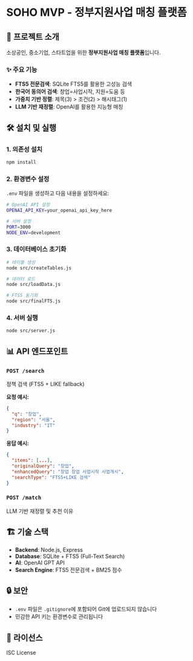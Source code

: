 # SOHO MVP - 정부지원사업 매칭 플랫폼

## 🚀 프로젝트 소개

소상공인, 중소기업, 스타트업을 위한 **정부지원사업 매칭 플랫폼**입니다.

### ✨ 주요 기능

- **FTS5 전문검색**: SQLite FTS5를 활용한 고성능 검색
- **한국어 동의어 검색**: 창업=사업시작, 지원=도움 등
- **가중치 기반 정렬**: 제목(3) > 조건(2) > 해시태그(1)
- **LLM 기반 재정렬**: OpenAI를 활용한 지능형 매칭

## 🛠️ 설치 및 실행

### 1. 의존성 설치
```bash
npm install
```

### 2. 환경변수 설정
`.env` 파일을 생성하고 다음 내용을 설정하세요:

```bash
# OpenAI API 설정
OPENAI_API_KEY=your_openai_api_key_here

# 서버 설정
PORT=3000
NODE_ENV=development
```

### 3. 데이터베이스 초기화
```bash
# 테이블 생성
node src/createTables.js

# 데이터 로드
node src/loadData.js

# FTS5 동기화
node src/finalFTS.js
```

### 4. 서버 실행
```bash
node src/server.js
```

## 📊 API 엔드포인트

### `POST /search`
정책 검색 (FTS5 + LIKE fallback)

**요청 예시:**
```json
{
  "q": "창업",
  "region": "서울",
  "industry": "IT"
}
```

**응답 예시:**
```json
{
  "items": [...],
  "originalQuery": "창업",
  "enhancedQuery": "창업 창업 사업시작 사업개시",
  "searchType": "FTS5+LIKE 검색"
}
```

### `POST /match`
LLM 기반 재정렬 및 추천 이유

## 🏗️ 기술 스택

- **Backend**: Node.js, Express
- **Database**: SQLite + FTS5 (Full-Text Search)
- **AI**: OpenAI GPT API
- **Search Engine**: FTS5 전문검색 + BM25 점수

## 🔒 보안

- `.env` 파일은 `.gitignore`에 포함되어 Git에 업로드되지 않습니다
- 민감한 API 키는 환경변수로 관리됩니다

## 📝 라이선스

ISC License 